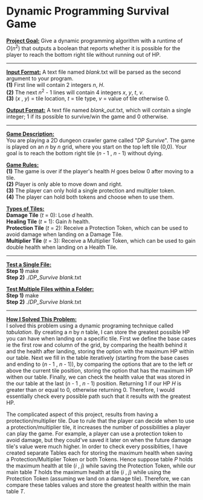 # Dynamic Programming Survival Game

<ins>**Project Goal:**</ins> Give a dynamic programming algorithm with a runtime of _O_(_n_<sup>2</sup>) that outputs a boolean that reports whether it is possible for the player to reach the bottom right tile without running out of HP. <br />

 ---


<ins>**Input Format:**</ins> A text file named _blank_.txt will be parsed as the second argument to your program. <br />
**(1)** First line will contain 2 integers _n_, _H_.                                     <br />
**(2)** The next _n_<sup>2</sup> - 1 lines will contain 4 integers _x_, _y_, _t_, _v_.               <br />
**(3)** (_x_ , _y_) = tile location, _t_ = tile type, _v_ = value of tile otherwise 0.   <br /> 

<ins>**Output Format:**</ins> A text file named _blank_out_.txt, which will contain a single integer; 1 if its possible to survive/win the game and 0 otherwise.        <br />

 ---


<ins>**Game Description:** </ins> <br />
You are playing a 2D dungeon crawler game called "_DP Survive_". The game is played on an _n_ by _n_ grid, where you start on the top left tile (0,0). Your goal is to reach the bottom right tile (_n_ - 1 , _n_ - 1) without dying. <br />

<ins>**Game Rules:** </ins> <br />
**(1)** The game is over if the player's health _H_ goes below 0 after moving to a tile. <br />
**(2)** Player is only able to move down and right. <br />
**(3)** The player can only hold a single protection and multipler token. <br />
**(4)** The player can hold both tokens and choose when to use them. <br />

<ins>**Types of Tiles:** </ins>  <br />
**Damage Tile** (_t_ = 0): Lose _d_ health.  <br />
**Healing Tile** (_t_ = 1): Gain _h_ health. <br />
**Protection Tile** (_t_ = 2): Receive a Protection Token, which can be used to avoid damage when landing on a Damage Tile.        <br />
**Multiplier Tile** (_t_ = 3): Receive a Multiplier Token, which can be used to gain double health when landing on a Health Tile.  <br />

 ---

<ins>**Test a Single File:** </ins>                     <br />
**Step 1)** make                                        <br />
**Step 2)** ./_DP_Survive_ _blank_.txt                  <br />

<ins>**Test Multiple Files within a Folder:**   </ins>  <br />
**Step 1)** make                                        <br />
**Step 2)** ./_DP_Survive_ _blank_.txt                  <br />

 ---

<ins>**How I Solved This Problem:** </ins>   <br />
I solved this problem using a dynamic programing technique called _tabulation_. By creating a _n_ by _n_ table, I can store the greatest possible HP you can have when landing on a specific tile. First we define the base cases ie the first row and column of the grid, by comparing the health behind it and the health after landing, storing the option with the maximum HP within our table. Next we fill in the table iteratively (starting from the base cases and ending to (_n_ - 1 , _n_ - 1)), by comparing the options that are to the left or above the current tile position, storing the option that has the maximum HP withen our table. Finally, we can check the health value that was stored in the our table at the last (_n_ - 1 , _n_ - 1) position. Returning 1 if our HP _H_ is greater than or equal to 0, otherwise returning 0. Therefore, I would essentially check every possible path such that it results with the greatest HP. 

The complicated aspect of this project, results from having a protection/multiplier tile. Due to rule that the player can decide when to use a protection/multiplier tile, it increases the number of possibilities a player can play the game. For example, a player can use a protection token to avoid damage, but they could've saved it later on when the future damage tile's value were much higher. In order to check every possiblities, I have created separate Tables each for storing the maximum health when saving a Protection/Multiplier Token or both Tokens. Hence suppose table _P_ holds the maximum health at tile (_i_ , _j_) while saving the Protection Token, while our main table _T_ holds the maximum health at tile (_i_ , _j_) while using the Protection Token (assuming we land on a damage tile). Therefore, we can compare these tables values and store the greatest health within the main table _T_. 
